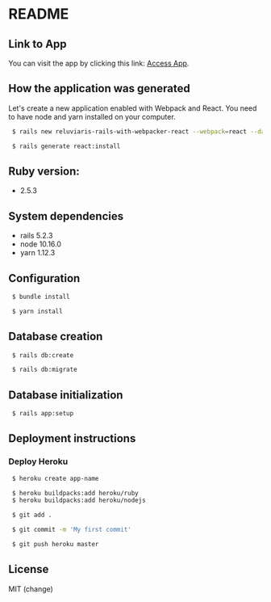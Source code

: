 # README

## Link to App

You can visit the app by clicking this link: [Access App](https://todocartoes-danilo-challenge.herokuapp.com//).

## How the application was generated

Let's create a new application enabled with Webpack and React. You need to have node and yarn installed on your computer.

```sh
 $ rails new reluviaris-rails-with-webpacker-react --webpack=react --database=postgresql
```

```sh
 $ rails generate react:install
```

## Ruby version: 

* 2.5.3 

## System dependencies

* rails 5.2.3
* node 10.16.0
* yarn 1.12.3


## Configuration

```sh
 $ bundle install
```

```sh
 $ yarn install
```

## Database creation

```sh
 $ rails db:create
```

```sh
 $ rails db:migrate
```

## Database initialization

```sh
 $ rails app:setup
```

## Deployment instructions

### Deploy Heroku

```sh
 $ heroku create app-name
```

```sh
 $ heroku buildpacks:add heroku/ruby
 $ heroku buildpacks:add heroku/nodejs
```

```sh
 $ git add .
```

```sh
 $ git commit -m 'My first commit'
```

```sh
 $ git push heroku master
```

License
----

MIT (change)
